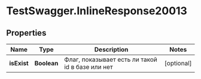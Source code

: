 # TestSwagger.InlineResponse20013

## Properties

Name | Type | Description | Notes
------------ | ------------- | ------------- | -------------
**isExist** | **Boolean** | Флаг, показывает есть ли такой id в базе или нет | [optional] 


